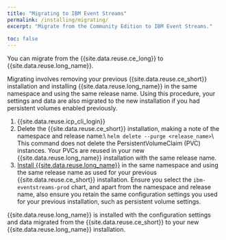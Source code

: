 ```yaml
---
title: "Migrating to IBM Event Streams"
permalink: /installing/migrating/
excerpt: "Migrate from the Community Edition to IBM Event Streams."
 
toc: false
---
```


You can migrate from the {{site.data.reuse.ce_long}} to {{site.data.reuse.long_name}}.

Migrating involves removing your previous {{site.data.reuse.ce_short}} installation and installing {{site.data.reuse.long_name}} in the same namespace and using the same release name. Using this procedure,
your settings and data are also migrated to the new installation if you had persistent volumes enabled previously.

1. {{site.data.reuse.icp_cli_login}}
2. Delete the {{site.data.reuse.ce_short}} installation, making a note of the namespace and release name:\\
   `helm delete --purge <release_name>`\\
This command does not delete the PersistentVolumeClaim (PVC) instances. Your PVCs are reused in your new {{site.data.reuse.long_name}} installation with the same release name.
3. [Install {{site.data.reuse.long_name}}](../installing) in the same namespace and using the same release name as used for your previous  {{site.data.reuse.ce_short}} installation. Ensure you select the `ibm-eventstreams-prod` chart, and apart from the namespace and release name, also ensure you retain the same configuration settings you used for your previous installation, such as persistent volume settings.

{{site.data.reuse.long_name}} is installed with the configuration settings and data migrated from the {{site.data.reuse.ce_short}} to your new {{site.data.reuse.long_name}} installation.
